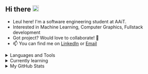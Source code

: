 ## Hi there <img src="https://media.giphy.com/media/hvRJCLFzcasrR4ia7z/giphy.gif" width="20px">

- Leul here! I'm a software engineering student at AAiT.
- Interested in Machine Learning, Computer Graphics, Fullstack development
- Got project? Would love to collaborate! 👯
- 📫 You can find me on [LinkedIn](https://www.linkedin.com/in/leul-wujira/) or [Email](mailto:merafwu@gmail.com)

<details>
<summary>Languages and Tools</summary>
<div style="margin: 1rem 0; display: flex; align-items: center">

[![My Skills](https://skillicons.dev/icons?i=blender,unity,react,flask,nest,git,figma)](https://skillicons.dev)

</div>

</details>
<details>
<summary>Currently learning</summary>
<div style="margin: 1rem 0; display: flex; align-items: center">

[![My Skills](https://skillicons.dev/icons?i=flutter,tensorflow,haskell)](https://skillicons.dev)

</div>
</details>

<details>
<summary>My GitHub Stats</summary>
<div style="margin: 1rem 0; display: flex; align-items: center">

![](https://github-readme-stats-tau-red.vercel.app/api?username=meraf00&show_icons=true)

![](https://github-readme-stats-tau-red.vercel.app/api/top-langs/?username=meraf00&size_weight=0.5&count_weight=0.5&hide=html,css,assembly&layout=compact&langs_count=8&hide_progress=true)

</div>
</details>
